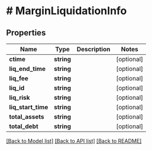 # # MarginLiquidationInfo

## Properties

Name | Type | Description | Notes
------------ | ------------- | ------------- | -------------
**ctime** | **string** |  | [optional]
**liq_end_time** | **string** |  | [optional]
**liq_fee** | **string** |  | [optional]
**liq_id** | **string** |  | [optional]
**liq_risk** | **string** |  | [optional]
**liq_start_time** | **string** |  | [optional]
**total_assets** | **string** |  | [optional]
**total_debt** | **string** |  | [optional]

[[Back to Model list]](../../README.md#models) [[Back to API list]](../../README.md#endpoints) [[Back to README]](../../README.md)
